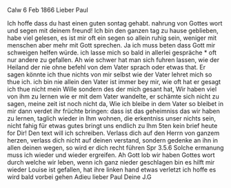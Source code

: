  Calw 6 Feb 1866
Lieber Paul

Ich hoffe dass du hast einen guten sontag gehabt. nahrung von Gottes wort und segen mit deinem freund! Ich bin den ganzen tag zu hause geblieben, habe viel gelesen, es ist mir oft ein segen so allein ruhig sein, weniger mit menschen aber mehr mit Gott sprechen. Ja ich muss beten dass Gott mir schweigen helfen würde. ich lasse mich so bald in allerlei gespräche <ein>* oft nur andere zu gefallen. Ah wie schwer hat man sich fuhren lassen, wie der Heiland der nie ohne befehl von dem Vater sprach oder etwas that. Er sagen könnte ich thue nichts von mir selbst wie der Vater lehret mich so thue ich. ich bin nie allein den Vater ist immer bey mir, wie oft hat er gesagt ich thue nicht mein Wille sondern des der mich gesant hat, Wir haben viel von ihm zu lernen wie er mit dem Vater wandelte, er schämte sich nicht zu sagen, meine zeit ist noch nicht da, Wie ich bleibe in dem Vater so bleibet in mir dann verdet ihr früchte bringen: dass ist das geheimniss das wir haben zu lernen, taglich wieder in Ihm wohnen, die erkentniss unser nichts sein, nicht fahig für etwas gutes bringt uns endlich zu Ihm 5ten kein brief heute for Dir! Den text will ich schreiben. Verlass dich auf den Herrn von ganzem herzen, verlass dich nicht auf deinen verstand, sondern gedenke an ihn in allen deinen wegen, so wird er dich recht führen Spr 3.5.6 Solche ermanung muss ich wieder und wieder ergreifen. Ah Gott lob wir haben Gottes wort durch welche wir leben, wenn ich ganz nieder geschlagen bin es hilft mir wieder Louise ist gefallen, hat ihre linken hand etwas verletzt ich hoffe es wird bald vorbei gehen Adieu lieber Paul  Deine J.G
